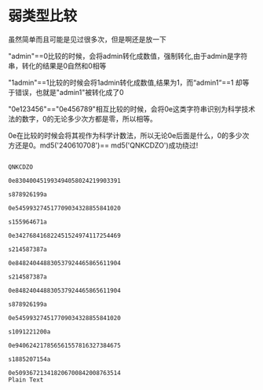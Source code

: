 # 弱类型比较

虽然简单而且可能是见过很多次，但是啊还是放一下


"admin"==0比较的时候，会将admin转化成数值，强制转化,由于admin是字符串，转化的结果是0自然和0相等





"1admin"==1比较的时候会将1admin转化成数值,结果为1，而“admin1“==1 却等于错误，也就是"admin1"被转化成了0





"0e123456"=="0e456789"相互比较的时候，会将0e这类字符串识别为科学技术法的数字，0的无论多少次方都是零，所以相等。











0e在比较的时候会将其视作为科学计数法，所以无论0e后面是什么，0的多少次方还是0。md5('240610708')== md5('QNKCDZO')成功绕过!





```plain

QNKCDZO

0e830400451993494058024219903391

s878926199a

0e545993274517709034328855841020

s155964671a

0e342768416822451524974117254469

s214587387a

0e848240448830537924465865611904

s214587387a

0e848240448830537924465865611904

s878926199a

0e545993274517709034328855841020

s1091221200a

0e940624217856561557816327384675

s1885207154a

0e509367213418206700842008763514
Plain Text
```






